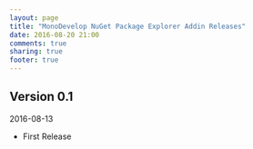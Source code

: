 ```yaml
---
layout: page
title: "MonoDevelop NuGet Package Explorer Addin Releases"
date: 2016-08-20 21:00
comments: true
sharing: true
footer: true
---
```


## Version 0.1

2016-08-13

 * First Release
 